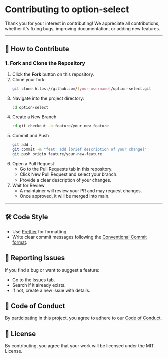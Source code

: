 # Contributing to option-select  

Thank you for your interest in contributing! We appreciate all contributions, whether it's fixing bugs, improving documentation, or adding new features.  

---

## 🚀 How to Contribute  

### 1. Fork and Clone the Repository  
1. Click the **Fork** button on this repository.  
2. Clone your fork:  
   ```bash
   git clone https://github.com/[your-username]/option-select.git
3. Navigate into the project directory:
   ```bash
   cd option-select
4. Create a New Branch
   ```bash
   cd git checkout -b feature/your_new_feature
5. Commit and Push
   ```bash
   git add .
   git commit -m "feat: add [brief description of your change]"
   git push origin feature/your-new-feature

6. Open a Pull Request
    - Go to the Pull Requests tab in this repository.
    - Click New Pull Request and select your branch.
    - Provide a clear description of your changes.
7. Wait for Review
    - A maintainer will review your PR and may request changes.
    - Once approved, it will be merged into main.
  
---

## 🛠 Code Style
- Use [Prettier](https://prettier.io/docs/) for formatting.
- Write clear commit messages following the [Conventional Commit format](https://gist.github.com/qoomon/5dfcdf8eec66a051ecd85625518cfd13).

## 🐞 Reporting Issues
  If you find a bug or want to suggest a feature:
  - Go to the Issues tab.
  - Search if it already exists.
  - If not, create a new issue with details.

## 🤝 Code of Conduct
By participating in this project, you agree to adhere to our [Code of Conduct](https://github.com/Sai-Myo-Myat/option-select/blob/main/.github/CODE_OF_CONDUCT.md).

## 📜 License

By contributing, you agree that your work will be licensed under the MIT License.
